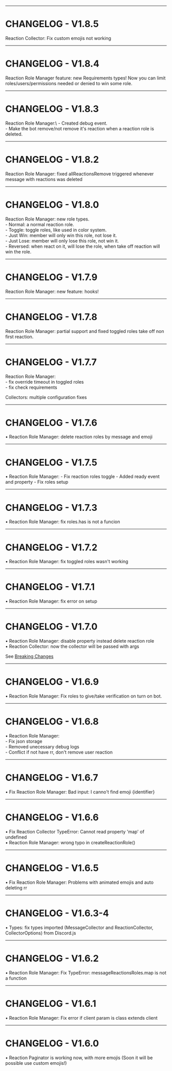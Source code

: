 
---
# CHANGELOG - V1.8.5

Reaction Collector: Fix custom emojis not working

---
# CHANGELOG - V1.8.4

Reaction Role Manager feature: new Requirements types! Now you can limit roles/users/permissions needed or denied to win some role.

---
# CHANGELOG - V1.8.3

Reaction Role Manager:\ 
    - Created debug event.\
    - Make the bot remove/not remove it's reaction when a reaction role is deleted.

---
# CHANGELOG - V1.8.2

Reaction Role Manager: fixed allReactionsRemove triggered whenever message with reactions was deleted

---
# CHANGELOG - V1.8.0

Reaction Role Manager: new role types.\
    - Normal: a normal reaction role.\
    - Toggle: toggle roles, like used in color system.\
    - Just Win: member will only win this role, not lose it.\
    - Just Lose: member will only lose this role, not win it.\
    - Reversed: when react on it, will lose the role, when take off reaction will win the role.

---
# CHANGELOG - V1.7.9

Reaction Role Manager: new feature: hooks!

---
# CHANGELOG - V1.7.8

Reaction Role Manager: partial support and fixed toggled roles take off non first reaction.

---
# CHANGELOG - V1.7.7

Reaction Role Manager:\
    - fix override timeout in toggled roles\
    - fix check requirements

Collectors: multiple configuration fixes

---
# CHANGELOG - V1.7.6

• Reaction Role Manager: delete reaction roles by message and emoji

---
# CHANGELOG - V1.7.5

• Reaction Role Manager: 
    - Fix reaction roles toggle
    - Added ready event and property
    - Fix roles setup

---
# CHANGELOG - V1.7.3

• Reaction Role Manager: fix roles.has is not a funcion

---
# CHANGELOG - V1.7.2

• Reaction Role Manager: fix toggled roles wasn't working

---
# CHANGELOG - V1.7.1

• Reaction Role Manager: fix error on setup

---
# CHANGELOG - V1.7.0

• Reaction Role Manager: disable property instead delete reaction role\
• Reaction Collector: now the collector will be passed with args

See [Breaking Changes](./BREAKING_CHANGES.md)

---
# CHANGELOG - V1.6.9

• Reaction Role Manager: Fix roles to give/take verification on turn on bot.

---
# CHANGELOG - V1.6.8

• Reaction Role Manager:\
    - Fix json storage\
    - Removed unecessary debug logs\
    - Conflict if not have rr, don't remove user reaction

---
# CHANGELOG - V1.6.7

• Fix Reaction Role Manager: Bad input: I canno't find emoji {identifier}

---
# CHANGELOG - V1.6.6

• Fix Reaction Collector TypeError: Cannot read property 'map' of undefined\
• Reaction Role Manager: wrong typo in createReactionRole()

---
# CHANGELOG - V1.6.5

• Fix Reaction Role Manager: Problems with animated emojis and auto deleting rr

---
# CHANGELOG - V1.6.3-4

• Types: fix types imported (MessageCollector and ReactionCollector, CollectorOptions) from Discord.js

---
# CHANGELOG - V1.6.2

• Reaction Role Manager: Fix TypeError: messageReactionsRoles.map is not a function

---
# CHANGELOG - V1.6.1

• Reaction Role Manager: Fix error if client param is class extends client

---
# CHANGELOG - V1.6.0

• Reaction Paginator is working now, with more emojis (Soon it will be possible use custom emojis!)
